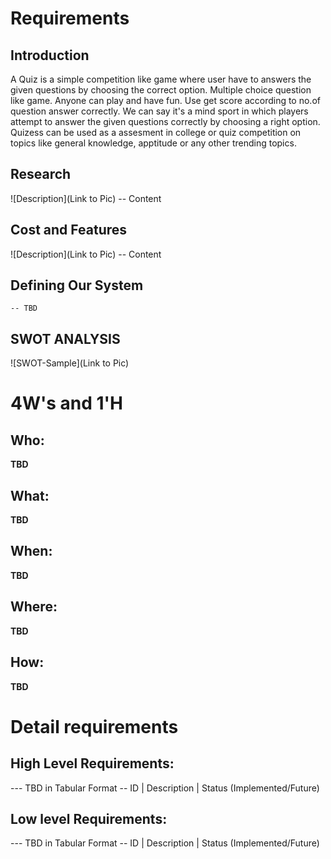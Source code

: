 # Requirements
## Introduction
A Quiz is a simple competition like game where user have to answers the given questions by choosing the correct option. Multiple choice question like game. Anyone can play and have fun. Use get score according to no.of question answer correctly. We can say it's a mind sport in which players attempt to answer the given questions correctly by choosing a right option. Quizess can be used as a assesment in college or quiz competition on topics like general knowledge, apptitude or any other trending topics.

## Research
![Description](Link to Pic)
-- Content 
## Cost and Features
![Description](Link to Pic)
-- Content 
## Defining Our System
    -- TBD
## SWOT ANALYSIS
![SWOT-Sample](Link to Pic)

# 4W&#39;s and 1&#39;H

## Who:

**TBD**

## What:

**TBD**

## When:

**TBD**

## Where:

**TBD**

## How:

**TBD**

# Detail requirements
## High Level Requirements:
--- TBD in Tabular Format 
-- ID | Description | Status (Implemented/Future)


##  Low level Requirements:
--- TBD in Tabular Format 
-- ID | Description | Status (Implemented/Future)
